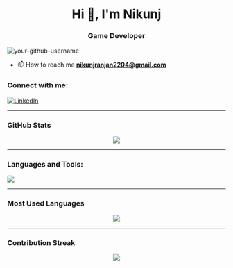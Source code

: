<h1 align="center">Hi 👋, I'm Nikunj</h1>
<h3 align="center">Game Developer</h3>

<p align="left"> <img src="https://komarev.com/ghpvc/?username=Frost2204&label=Profile%20views&color=0e75b6&style=flat" alt="your-github-username" /> </p>

- 📫 How to reach me **nikunjranjan2204@gmail.com**

### Connect with me:
[![LinkedIn](https://img.shields.io/badge/LinkedIn-0077B5?style=for-the-badge&logo=linkedin&logoColor=white)]([your-linkedin-profile](https://www.linkedin.com/in/nikunj-ranjan-668696177/))

---

### **GitHub Stats**
<p align="center">
  <img src="https://github-readme-stats.vercel.app/api?username=Frost2204&show_icons=true&theme=dark" />
</p>

---

### **Languages and Tools:**
<p align="left">
  <img src="https://skillicons.dev/icons?i=unity,androidstudio,cpp,cs,sqlite" />
</p>

---

### **Most Used Languages**
<p align="center">
  <img src="https://github-readme-stats.vercel.app/api/top-langs/?username=Frost2204&layout=compact&theme=dark" />
</p>

---

### **Contribution Streak**
<p align="center">
  <img src="https://github-readme-streak-stats.herokuapp.com/?user=Frost2204&theme=dark" />
</p>

